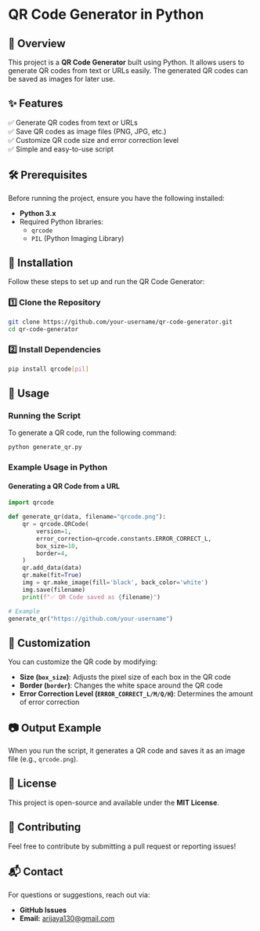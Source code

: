 # QR Code Generator in Python

## 📌 Overview
This project is a **QR Code Generator** built using Python. It allows users to generate QR codes from text or URLs easily. The generated QR codes can be saved as images for later use.

## ✨ Features
✅ Generate QR codes from text or URLs  
✅ Save QR codes as image files (PNG, JPG, etc.)  
✅ Customize QR code size and error correction level  
✅ Simple and easy-to-use script  

## 🛠️ Prerequisites
Before running the project, ensure you have the following installed:
- **Python 3.x**
- Required Python libraries:
  - `qrcode`
  - `PIL` (Python Imaging Library)

## 🚀 Installation
Follow these steps to set up and run the QR Code Generator:

### 1️⃣ Clone the Repository
```sh
git clone https://github.com/your-username/qr-code-generator.git
cd qr-code-generator
```

### 2️⃣ Install Dependencies
```sh
pip install qrcode[pil]
```

## 🎯 Usage
### Running the Script
To generate a QR code, run the following command:
```sh
python generate_qr.py
```

### Example Usage in Python
#### Generating a QR Code from a URL
```python
import qrcode

def generate_qr(data, filename="qrcode.png"):
    qr = qrcode.QRCode(
        version=1,
        error_correction=qrcode.constants.ERROR_CORRECT_L,
        box_size=10,
        border=4,
    )
    qr.add_data(data)
    qr.make(fit=True)
    img = qr.make_image(fill='black', back_color='white')
    img.save(filename)
    print(f"✅ QR Code saved as {filename}")

# Example
generate_qr("https://github.com/your-username")
```

## 🎨 Customization
You can customize the QR code by modifying:
- **Size (`box_size`)**: Adjusts the pixel size of each box in the QR code
- **Border (`border`)**: Changes the white space around the QR code
- **Error Correction Level (`ERROR_CORRECT_L/M/Q/H`)**: Determines the amount of error correction

## 📷 Output Example
When you run the script, it generates a QR code and saves it as an image file (e.g., `qrcode.png`).

## 📜 License
This project is open-source and available under the **MIT License**.

## 🤝 Contributing
Feel free to contribute by submitting a pull request or reporting issues!

## 📬 Contact
For questions or suggestions, reach out via:
- **GitHub Issues**
- **Email:** arijaya130@gmail.com

